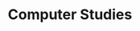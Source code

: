 ---
layout: course-page
title: Computer Studies
instructor:
  - name: Mr. Shannon Houtrouw
    url: instructional/MrShannonHoutrouw
coursename: KAMSC COMPUTER STUDIES (H)
description: "An introduction to computer science with emphasis on the development of problem solving and critical thinking skills. Students will learn software development techniques using the programming structures of C++. A major focus of the course is computer-math topics such as computer number systems, Boolean algebra, graph theory, data structures, algorithm analysis, and problem solving exposure to other languages including BASIC, LISP and Assembly Language. The course ends with a web design project."
---